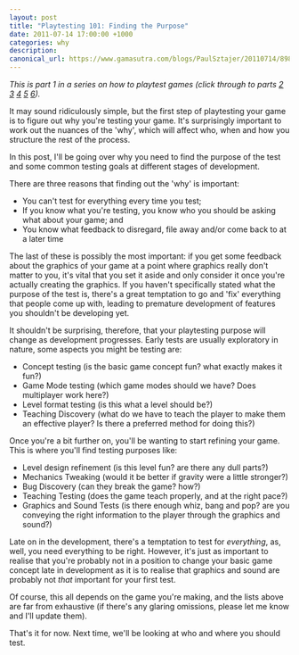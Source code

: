 ```yaml
---
layout: post
title: "Playtesting 101: Finding the Purpose"
date: 2011-07-14 17:00:00 +1000
categories: why
description:
canonical_url: https://www.gamasutra.com/blogs/PaulSztajer/20110714/89813/Playtesting_101_Finding_the_Purpose.php
---
```

*This is part 1 in a series on how to playtest games (click through to parts [2](/why/2011/07/19/playtesting-102.html) [3](/why/2011/08/02/playtesting-103.html)
[4](/why/2011/08/04/playtesting-104.html) [5](/why/2011/08/06/playtesting-105.html)  [6](/why/2011/09/12/playtesting-106.html)).*

It may sound ridiculously simple, but the first step of playtesting your game is to figure out why you're testing your game. It's surprisingly important to work out the nuances of the 'why', which will affect who, when and how you structure the rest of the process.

In this post, I'll be going over why you need to find the purpose of the test and some common testing goals at different stages of development.

There are three reasons that finding out the 'why' is important:

-   You can't test for everything every time you test;
-   If you know what you're testing, you know who you should be asking what about your game; and
-   You know what feedback to disregard, file away and/or come back to at a later time

The last of these is possibly the most important: if you get some feedback about the graphics of your game at a point where graphics really don't matter to you, it's vital that you set it aside and only consider it once you're actually creating the graphics. If you haven't specifically stated what the purpose of the test is, there's a great temptation to go and 'fix' everything that people come up with, leading to premature development of features you shouldn't be developing yet.

It shouldn't be surprising, therefore, that your playtesting purpose will change as development progresses. Early tests are usually exploratory in nature, some aspects you might be testing are:

-   Concept testing (is the basic game concept fun? what exactly makes it fun?)
-   Game Mode testing (which game modes should we have? Does multiplayer work here?)
-   Level format testing (is this what a level should be?)
-   Teaching Discovery (what do we have to teach the player to make them an effective player? Is there a preferred method for doing this?)

Once you're a bit further on, you'll be wanting to start refining your game. This is where you'll find testing purposes like:

-   Level design refinement (is this level fun? are there any dull parts?)
-   Mechanics Tweaking (would it be better if gravity were a little stronger?)
-   Bug Discovery (can they break the game? how?)
-   Teaching Testing (does the game teach properly, and at the right pace?)
-   Graphics and Sound Tests (is there enough whiz, bang and pop? are you conveying the right information to the player through the graphics and sound?)

Late on in the development, there's a temptation to test for *everything*, as, well, you need everything to be right. However, it's just as important to realise that you're probably not in a position to change your basic game concept late in development as it is to realise that graphics and sound are probably not *that* important for your first test.

Of course, this all depends on the game you're making, and the lists above are far from exhaustive (if there's any glaring omissions, please let me know and I'll update them).

That's it for now. Next time, we'll be looking at who and where you should test.
